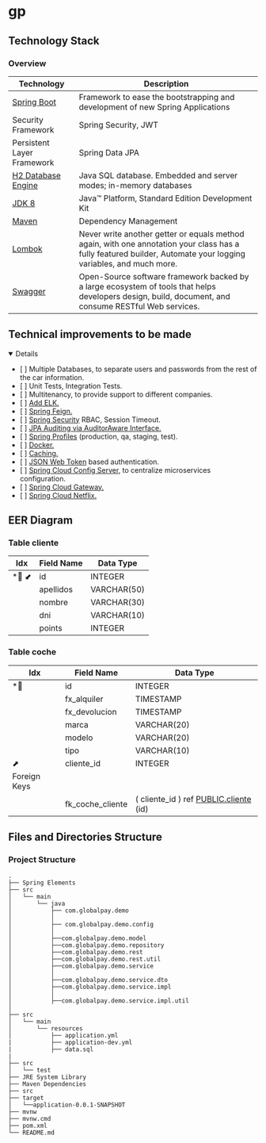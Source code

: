 # gp

## Technology Stack

### Overview

|Technology                |Description         |
|--------------------------|--------------------|
|<a href="https://spring.io/projects/spring-boot">Spring Boot</a>  |Framework to ease the bootstrapping and development of new Spring Applications|
|Security Framework                                                |Spring Security, JWT|
|Persistent Layer Framework|Spring Data JPA                        |
|<a href="https://www.h2database.com/html/main.html">H2 Database Engine</a>|Java SQL database. Embedded and server modes; in-memory databases|
|<a href="http://www.oracle.com/technetwork/java/javase/downloads/jdk8-downloads-2133151.html">JDK 8</a>|Java™ Platform, Standard Edition Development Kit |
|<a href="https://maven.apache.org/">Maven</a>   |Dependency Management|
|<a href="https://projectlombok.org/">Lombok</a> |Never write another getter or equals method again, with one annotation your class has a fully featured builder, Automate your logging variables, and much more.|
|<a href="https://swagger.io/">Swagger</a>       |Open-Source software framework backed by a large ecosystem of tools that helps developers design, build, document, and consume RESTful Web services.           |

## Technical improvements to be made
<details open="open">
   <ul>
      <li>[ ] Multiple Databases, to separate users and passwords from the rest of the car information.</li>
      <li>[ ] Unit Tests, Integration Tests.</li>
      <li>[ ] Multitenancy, to provide support to different companies.</li>
      <li>[ ] <a href="https://www.javainuse.com/spring/springboot-microservice-elk">Add ELK.</a></li>
      <li>[ ] <a href="https://cloud.spring.io/spring-cloud-netflix/multi/multi_spring-cloud-feign.html">Spring Feign. </a></li>
      <li>[ ] <a href="https://spring.io/projects/spring-security">Spring Security</a> RBAC, Session Timeout.</li>
      <li>[ ] <a href="https://docs.spring.io/spring-data/jpa/docs/2.7.x/reference/html/#jpa.auditing">JPA Auditing via AuditorAware Interface.</a></li>
      <li>[ ] <a href="https://docs.spring.io/spring-boot/docs/current/reference/html/spring-boot-features.html#boot-features-profiles">Spring Profiles</a> (production, qa, staging, test).</li>
      <li>[ ] <a href="https://www.docker.com/">Docker.</a></li>
      <li>[ ] <a href="https://docs.spring.io/spring-boot/docs/2.7.7-SNAPSHOT/reference/html/io.html#io.caching">Caching.</a></li>
      <li>[ ] <a href="https://www.jsonwebtoken.io/">JSON Web Token</a> based authentication.</li>
      <li>[ ] <a href="https://docs.spring.io/spring-cloud-config/docs/current/reference/html/">Spring Cloud Config Server</a>, to centralize microservices configuration.</li>
      <li>[ ] <a href="https://spring.io/projects/spring-cloud-gateway">Spring Cloud Gateway.</a></li>
      <li>[ ] <a href="https://spring.io/projects/spring-cloud-netflix">Spring Cloud Netflix.</a></li>
  </ul>
</details>

## EER Diagram

### Table cliente 
| Idx | Field Name | Data Type |
|---|---|---|
| *🔑 ⬋ | <a name='PUBLIC.cliente_id'>id</a>| INTEGER  |
|  | <a name='PUBLIC.cliente_apellidos'>apellidos</a>| VARCHAR&#40;50&#41;  |
|  | <a name='PUBLIC.cliente_nombre'>nombre</a>| VARCHAR&#40;30&#41;  |
|  | <a name='PUBLIC.cliente_dni'>dni</a>| VARCHAR&#40;10&#41;  |
|  | <a name='PUBLIC.cliente_points'>points</a>| INTEGER  |

### Table coche 
| Idx | Field Name | Data Type |
|---|---|---|
| *🔑 | <a name='PUBLIC.coche_id'>id</a>| INTEGER  |
|  | <a name='PUBLIC.coche_fx_alquiler'>fx&#95;alquiler</a>| TIMESTAMP  |
|  | <a name='PUBLIC.coche_fx_devolucion'>fx&#95;devolucion</a>| TIMESTAMP  |
|  | <a name='PUBLIC.coche_marca'>marca</a>| VARCHAR&#40;20&#41;  |
|  | <a name='PUBLIC.coche_modelo'>modelo</a>| VARCHAR&#40;20&#41;  |
|  | <a name='PUBLIC.coche_tipo'>tipo</a>| VARCHAR&#40;10&#41;  |
|⬈| <a name='PUBLIC.coche_cliente_id'>cliente&#95;id</a>| INTEGER  |
| Foreign Keys |
|  | fk_coche_cliente | ( cliente&#95;id ) ref [PUBLIC&#46;cliente](#cliente) (id) |

## Files and Directories Structure

### Project Structure

```text
.
├── Spring Elements
├── src
│   └── main
│       └── java
│           ├── com.globalpay.demo
│           │ 
│           ├── com.globalpay.demo.config
│           │  
│           ├──com.globalpay.demo.model
│           ├──com.globalpay.demo.repository
│           ├──com.globalpay.demo.rest
│           ├──com.globalpay.demo.rest.util
│           ├──com.globalpay.demo.service
│           │ 
│           ├──com.globalpay.demo.service.dto
│           ├──com.globalpay.demo.service.impl
│           │ 
│           ├──com.globalpay.demo.service.impl.util
│          
├── src
│   └── main
│       └── resources
│           ├── application.yml
|           ├── application-dev.yml
|           ├── data.sql
|
├── src
│   └── test
├── JRE System Library
├── Maven Dependencies
├── src
├── target
│   └──application-0.0.1-SNAPSHOT
├── mvnw
├── mvnw.cmd
├── pom.xml
└── README.md
